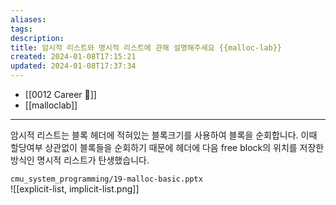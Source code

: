 ```yaml
---
aliases: 
tags: 
description:
title: 암시적 리스트와 명시적 리스트에 관해 설명해주세요 {{malloc-lab}}
created: 2024-01-08T17:15:21
updated: 2024-01-08T17:37:34
---
```

- [[0012 Career 💼]]
- [[malloclab]]
---
암시적 리스트는 블록 헤더에 적혀있는 블록크기를 사용하여 블록을 순회합니다. 이때 할당여부 상관없이 블록들을 순회하기 때문에 헤더에 다음 free block의 위치를 저장한 방식인 명시적 리스트가 탄생했습니다.

`cmu_system_programming/19-malloc-basic.pptx`  
![[explicit-list, implicit-list.png]]
